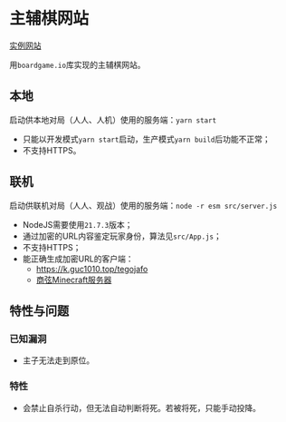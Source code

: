 # 主辅棋网站

[实例网站](https://k.guc1010.top/tegojafo)

用`boardgame.io`库实现的主辅棋网站。

## 本地

启动供本地对局（人人、人机）使用的服务端：`yarn start`

- 只能以开发模式`yarn start`启动，生产模式`yarn build`后功能不正常；
- 不支持HTTPS。

## 联机

启动供联机对局（人人、观战）使用的服务端：`node -r esm src/server.js`

- NodeJS需要使用`21.7.3`版本；
- 通过加密的URL内容鉴定玩家身份，算法见`src/App.js`；
- 不支持HTTPS；
- 能正确生成加密URL的客户端：
    - https://k.guc1010.top/tegojafo
    - [商弦Minecraft服务器](https://guc1010.top)

## 特性与问题

### 已知漏洞

- 主子无法走到原位。

### 特性

- 会禁止自杀行动，但无法自动判断将死。若被将死，只能手动投降。